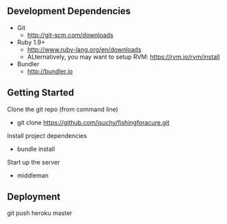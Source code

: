## Development Dependencies
* Git
  + http://git-scm.com/downloads
* Ruby 1.9+
  + http://www.ruby-lang.org/en/downloads
  + ALternatively, you may want to setup RVM: https://rvm.io/rvm/install
* Bundler
  + http://bundler.io

## Getting Started
Clone the git repo (from command line)
  + git clone https://github.com/jsuchy/fishingforacure.git

Install project dependencies
  + bundle install

Start up the server
  + middleman

## Deployment
git push heroku master
